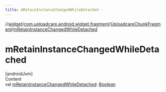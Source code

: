 ```yaml
---
title: mRetainInstanceChangedWhileDetached -
---
```

//[widget](../../index.md)/[com.uploadcare.android.widget.fragment](../index.md)/[UploadcareChunkFragment](index.md)/[mRetainInstanceChangedWhileDetached](m-retain-instance-changed-while-detached.md)



# mRetainInstanceChangedWhileDetached  
[androidJvm]  
Content  
val [mRetainInstanceChangedWhileDetached](m-retain-instance-changed-while-detached.md): [Boolean](https://kotlinlang.org/api/latest/jvm/stdlib/kotlin/-boolean/index.html)  



